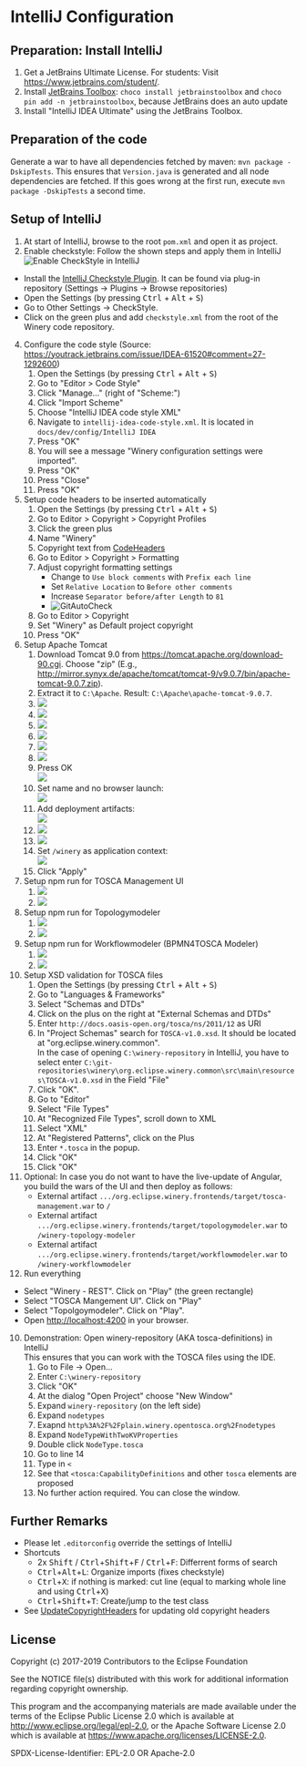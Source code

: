 # IntelliJ Configuration

## Preparation: Install IntelliJ

1. Get a JetBrains Ultimate License. For students: Visit <https://www.jetbrains.com/student/>.
1. Install [JetBrains Toolbox](https://www.jetbrains.com/toolbox/): `choco install jetbrainstoolbox` and `choco pin add -n jetbrainstoolbox`, because JetBrains does an auto update
1. Install "IntelliJ IDEA Ultimate" using the JetBrains Toolbox.

## Preparation of the code

Generate a war to have all dependencies fetched by maven: `mvn package -DskipTests`.
This ensures that `Version.java` is generated and all node dependencies are fetched.
If this goes wrong at the first run, execute `mvn package -DskipTests` a second time.

## Setup of IntelliJ

1. At start of IntelliJ, browse to the root `pom.xml` and open it as project.
3. Enable checkstyle: Follow the shown steps and apply them in IntelliJ
  ![Enable CheckStyle in IntelliJ](graphics/activate-checkstyle.gif)
  - Install the [IntelliJ Checkstyle Plugin](https://plugins.jetbrains.com/plugin/1065-checkstyle-idea).
    It can be found via plug-in repository (Settings -> Plugins -> Browse repositories)
  - Open the Settings (by pressing <kbd>Ctrl</kbd> + <kbd>Alt</kbd> + <kbd>S</kbd>)
  - Go to Other Settings -> CheckStyle.
  - Click on the green plus and add `checkstyle.xml` from the root of the Winery code repository.
4. Configure the code style (Source: <https://youtrack.jetbrains.com/issue/IDEA-61520#comment=27-1292600>)
    1. Open the Settings (by pressing <kbd>Ctrl</kbd> + <kbd>Alt</kbd> + <kbd>S</kbd>)
    3. Go to "Editor > Code Style"
    3. Click "Manage..." (right of "Scheme:")
    4. Click "Import Scheme"
    4. Choose "IntelliJ IDEA code style XML"
    5. Navigate to  `intellij-idea-code-style.xml`. It is located in `docs/dev/config/IntelliJ IDEA`
    6. Press "OK"
    6. You will see a message "Winery configuration settings were imported".
    7. Press "OK"
    8. Press "Close"
    9. Press "OK"
5. Setup code headers to be inserted automatically
    1. Open the Settings (by pressing <kbd>Ctrl</kbd> + <kbd>Alt</kbd> + <kbd>S</kbd>)
    2. Go to Editor > Copyright  > Copyright Profiles
    3. Click the green plus
    4. Name "Winery"
    5. Copyright text from [CodeHeaders](../../CodeHeaders.md)
    6. Go to Editor > Copyright > Formatting
    7. Adjust copyright formatting settings
       - Change to `Use block comments` with `Prefix each line`
       - Set `Relative Location` to `Before other comments`
       - Increase `Separator before/after Length` to `81`
       - ![GitAutoCheck](graphics/CopyrightFormat.png)
    8. Go to Editor > Copyright
    9. Set "Winery" as Default project copyright
    10. Press "OK"
6. Setup Apache Tomcat
    1. Download Tomcat 9.0 from <https://tomcat.apache.org/download-90.cgi>.
       Choose "zip" (E.g., <http://mirror.synyx.de/apache/tomcat/tomcat-9/v9.0.7/bin/apache-tomcat-9.0.7.zip>).
    1. Extract it to `C:\Apache`. Result: `C:\Apache\apache-tomcat-9.0.7`.
    1. ![](graphics/run-step1-edit-configuration.png)
    1. ![](graphics/run-step2-add-new-configuration.png)
    1. ![](graphics/run-step3-add-tomcat.png)
    1. ![](graphics/run-step4-configure-tomcat-button.png)
    1. ![](graphics/run-step5-add-appserver-button.png.png)
    1. ![](graphics/run-step6-set-apache-tomcat-directory.png)
    1. Press OK <br>
       ![](graphics/run-step7-confirm.png)
    1. Set name and no browser launch:<br>
       ![](graphics/run-step8-name-and-no-browser.png)
    1. Add deployment artifacts:<br>
       ![](graphics/run-step9-button-add-deployment-artifacts.png)
    1. ![](graphics/run-step10-choose-artifact.png)
    1. ![](graphics/run-step11-select-artifcat.png)
    1. Set `/winery` as application context:<br>
       ![](graphics/run-step12-set-winery-as-application-context.png)
    1. Click "Apply"
6. Setup npm run for TOSCA Management UI
    1. ![](graphics/run-repositoryui-step1-add-npm-config.png)
    1. ![](graphics/run-repositoryui-step2-configure.png)
6. Setup npm run for Topologymodeler
    1. ![](graphics/run-topologymodeler-step1-add-npm-config.png)
    1. ![](graphics/run-topologymodeler-step2-configure.png)
6. Setup npm run for Workflowmodeler (BPMN4TOSCA Modeler)
    1. ![](graphics/run-topologymodeler-step1-add-npm-config.png)
    1. ![](graphics/run-workflowmodeler-step2.png)
6. Setup XSD validation for TOSCA files
    1. Open the Settings (by pressing <kbd>Ctrl</kbd> + <kbd>Alt</kbd> + <kbd>S</kbd>)
    1. Go to "Languages & Frameworks"
    1. Select "Schemas and DTDs"
    1. Click on the plus on the right at "External Schemas and DTDs"
    1. Enter `http://docs.oasis-open.org/tosca/ns/2011/12` as URI
    1. In "Project Schemas" search for `TOSCA-v1.0.xsd`.
       It should be located at "org.eclipse.winery.common".  
       In the case of opening `C:\winery-repository` in IntelliJ, you have to select enter `C:\git-repositories\winery\org.eclipse.winery.common\src\main\resources\TOSCA-v1.0.xsd` in the Field "File"
    1. Click "OK".
    1. Go to "Editor"
    1. Select "File Types"
    1. At "Recognized File Types", scroll down to XML
    1. Select "XML"
    1. At "Registered Patterns", click on the Plus
    1. Enter `*.tosca` in the popup.
    1. Click "OK"
    1. Click "OK"
6. Optional: In case you do not want to have the live-update of Angular, you build the wars of the UI and then deploy as follows:
    - External artifact `.../org.eclipse.winery.frontends/target/tosca-management.war` to `/`
    - External artifact `.../org.eclipse.winery.frontends/target/topologymodeler.war` to `/winery-topology-modeler`
    - External artifact `.../org.eclipse.winery.frontends/target/workflowmodeler.war` to `/winery-workflowmodeler`
9. Run everything
  - Select "Winery - REST". Click on "Play" (the green rectangle)
  - Select "TOSCA Mangement UI". Click on "Play"
  - Select "Topolgoymodeler". Click on "Play".
  - Open <http://localhost:4200> in your browser.
10. Demonstration: Open winery-repository (AKA tosca-definitions) in IntelliJ  
    This ensures that you can work with the TOSCA files using the IDE.
    1. Go to File -> Open...
    1. Enter `C:\winery-repository`
    1. Click "OK"
    1. At the dialog "Open Project" choose "New Window"
    1. Expand `winery-repository` (on the left side)
    1. Expand `nodetypes`
    1. Exapnd `http%3A%2F%2Fplain.winery.opentosca.org%2Fnodetypes`
    1. Expand `NodeTypeWithTwoKVProperties`
    1. Double click `NodeType.tosca`
    1. Go to line 14
    1. Type in `<`
    1. See that `<tosca:CapabilityDefinitions` and other `tosca` elements are proposed
    1. No further action required. You can close the window.

## Further Remarks

* Please let `.editorconfig` override the settings of IntelliJ
* Shortcuts
  - 2x <kbd>Shift</kbd> / <kbd>Ctrl</kbd>+<kbd>Shift</kbd>+<kbd>F</kbd> / <kbd>Ctrl</kbd>+<kbd>F</kbd>: Differrent forms of search
  - <kbd>Ctrl</kbd>+<kbd>Alt</kbd>+<kbd>L</kbd>: Organize imports (fixes checkstyle)
  - <kbd>Ctrl</kbd>+<kbd>X</kbd>: if nothing is marked: cut line (equal to marking whole line and using <kbd>Ctrl</kbd>+<kbd>X</kbd>)
  - <kbd>Ctrl</kbd>+<kbd>Shift</kbd>+<kbd>T</kbd>: Create/jump to the test class
* See [UpdateCopyrightHeaders](UpdateCopyrightHeaders.md) for updating old copyright headers

## License

Copyright (c) 2017-2019 Contributors to the Eclipse Foundation

See the NOTICE file(s) distributed with this work for additional
information regarding copyright ownership.

This program and the accompanying materials are made available under the
terms of the Eclipse Public License 2.0 which is available at
http://www.eclipse.org/legal/epl-2.0, or the Apache Software License 2.0
which is available at https://www.apache.org/licenses/LICENSE-2.0.

SPDX-License-Identifier: EPL-2.0 OR Apache-2.0
